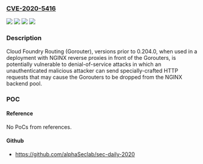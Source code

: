 ### [CVE-2020-5416](https://cve.mitre.org/cgi-bin/cvename.cgi?name=CVE-2020-5416)
![](https://img.shields.io/static/v1?label=Product&message=CF%20Deployment&color=blue)
![](https://img.shields.io/static/v1?label=Product&message=Routing&color=blue)
![](https://img.shields.io/static/v1?label=Version&message=All%20&color=brightgreen)
![](https://img.shields.io/static/v1?label=Vulnerability&message=CWE-404%3A%20Improper%20Resource%20Shutdown%20or%20Release&color=brightgreen)

### Description

Cloud Foundry Routing (Gorouter), versions prior to 0.204.0, when used in a deployment with NGINX reverse proxies in front of the Gorouters, is potentially vulnerable to denial-of-service attacks in which an unauthenticated malicious attacker can send specially-crafted HTTP requests that may cause the Gorouters to be dropped from the NGINX backend pool.

### POC

#### Reference
No PoCs from references.

#### Github
- https://github.com/alphaSeclab/sec-daily-2020

